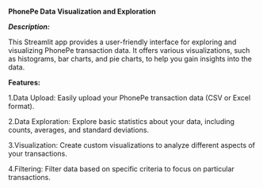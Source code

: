 **PhonePe Data Visualization and Exploration**

_**Description:**_

This Streamlit app provides a user-friendly interface for exploring and visualizing PhonePe transaction data. It offers various visualizations, such as histograms, bar charts, and pie charts, to help you gain insights into the data.

**Features:**

1.Data Upload: Easily upload your PhonePe transaction data (CSV or Excel format).

2.Data Exploration: Explore basic statistics about your data, including counts, averages, and standard deviations.

3.Visualization: Create custom visualizations to analyze different aspects of your transactions.

4.Filtering: Filter data based on specific criteria to focus on particular transactions.
